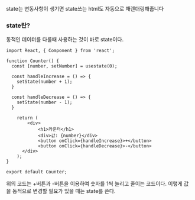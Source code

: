 state는 변동사항이 생기면 state쓰는 html도 자동으로 재렌더링해줍니다

### state란?

동적인 데이터를 다룰때 사용하는 것이 바로 state이다.

```react
import React, { Component } from 'react';

function Counter() {
  const [number, setNumber] = usestate(0);

  const handleIncrease = () => {
    setState(number + 1);
  }

  const handleDecrease = () => {
    setState(number - 1);
  }

    return (
        <div>
            <h1>카운터</h1>
            <div>값: {number}</div>
            <button onClick={handleIncrease}>+</button>
            <button onClick={handleDecrease}>-</button>
      </div>
    );
}

export default Counter;
```

위의 코드는 +버튼과 -버튼을 이용하여 숫자를 1씩 늘리고 줄이는 코드이다. 이렇게 값을 동적으로 변경할 필요가 있을 때는 state를 쓴다.
